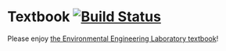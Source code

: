 # Textbook [![Build Status](https://travis-ci.org/AguaClara/Textbook.svg?branch=master)](https://travis-ci.org/AguaClara/Textbook)

Please enjoy [the Environmental Engineering Laboratory textbook](https://monroews.github.io/EnvEngLabTextbook/)! 
